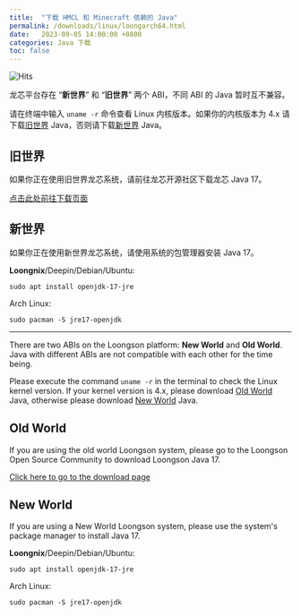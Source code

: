 ```yaml
---
title:  "下载 HMCL 和 Minecraft 依赖的 Java"
permalink: /downloads/linux/loongarch64.html
date:   2023-09-05 14:00:00 +0800
categories: Java 下载
toc: false
---
```


![Hits](https://hits.seeyoufarm.com/api/count/incr/badge.svg?url=https%3A%2F%2Fdocs.hmcl.net%2Fdownloads%2Flinux%2Floongarch64.html&count_bg=%233E4245&title_bg=%233E4245&icon=&icon_color=%23E7E7E7&title=%F0%9F%91%80&edge_flat=false)

龙芯平台存在 “**新世界**” 和 “**旧世界**” 两个 ABI，不同 ABI 的 Java 暂时互不兼容。

请在终端中输入 `uname -r` 命令查看 Linux 内核版本。如果你的内核版本为 4.x 请下载[旧世界](#旧世界) Java，否则请下载[新世界](#新世界) Java。

## 旧世界

如果你正在使用旧世界龙芯系统，请前往龙芯开源社区下载龙芯 Java 17。

[点击此处前往下载页面](https://www.loongnix.cn/zh/api/java/downloads-jdk17/index.html)

## 新世界

如果你正在使用新世界龙芯系统，请使用系统的包管理器安装 Java 17。

**Loongnix**/Deepin/Debian/Ubuntu:

```
sudo apt install openjdk-17-jre
```

Arch Linux:

```
sudo pacman -S jre17-openjdk
```

---

There are two ABIs on the Loongson platform: **New World** and **Old World**. Java with different ABIs are not compatible with each other for the time being.

Please execute the command `uname -r` in the terminal to check the Linux kernel version. If your kernel version is 4.x, please download [Old World](#old-world) Java, otherwise please download [New World](#new-world) Java.

## Old World

If you are using the old world Loongson system, please go to the Loongson Open Source Community to download Loongson Java 17.

[Click here to go to the download page](https://www.loongnix.cn/zh/api/java/downloads-jdk17/index.html)

## New World

If you are using a New World Loongson system, please use the system's package manager to install Java 17.

**Loongnix**/Deepin/Debian/Ubuntu:

```
sudo apt install openjdk-17-jre
```

Arch Linux:

```
sudo pacman -S jre17-openjdk
```
